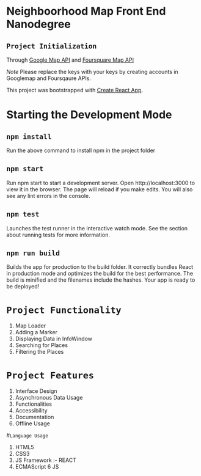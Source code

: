 # Neighboorhood Map Front End Nanodegree

## `Project Initialization`
Through [Google Map API](https://cloud.google.com/maps-platform/) and [Foursquare Map API](https://developer.foursquare.com/)

*Note* Please replace the keys with your keys by creating accounts in Googlemap and Foursqaure APIs.

This project was bootstrapped with [Create React App](https://github.com/facebook/create-react-app).

# Starting the Development Mode

## `npm install`

Run the above command to install npm in the project folder

## `npm start`

Run npm start to start a development server.
Open http://localhost:3000 to view it in the browser.
The page will reload if you make edits.
You will also see any lint errors in the console.

## `npm test`
Launches the test runner in the interactive watch mode.
See the section about running tests for more information.

## `npm run build`
Builds the app for production to the build folder.
It correctly bundles React in production mode and optimizes the build for the best performance.
The build is minified and the filenames include the hashes.
Your app is ready to be deployed!


# `Project Functionality`
1. Map Loader
2. Adding a Marker
3. Displaying Data in InfoWindow
4. Searching for Places
5. Filtering the Places

# `Project Features`
1. Interface Design
2. Asynchronous Data Usage
3. Functionalities
4. Accessibility
5. Documentation
6. Offline Usage

#`Language Usage`

1. HTML5
2. CSS3
3. JS Framework :- REACT
4. ECMAScript 6 JS

